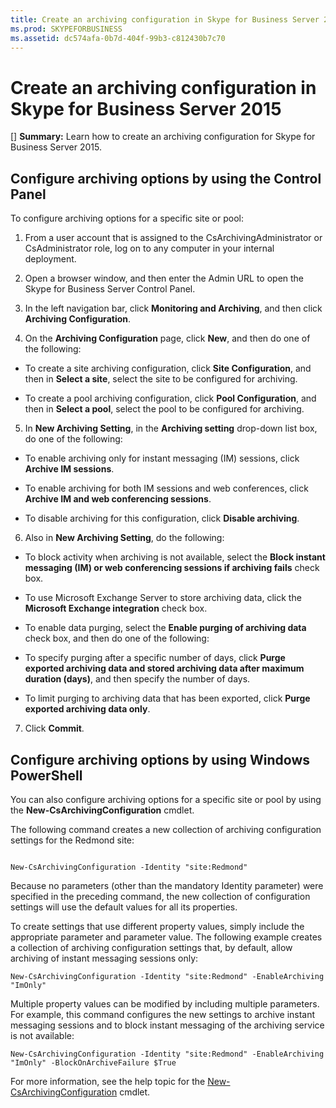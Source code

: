 ```yaml
---
title: Create an archiving configuration in Skype for Business Server 2015
ms.prod: SKYPEFORBUSINESS
ms.assetid: dc574afa-0b7d-404f-99b3-c812430b7c70
---
```



# Create an archiving configuration in Skype for Business Server 2015
[] **Summary:** Learn how to create an archiving configuration for Skype for Business Server 2015.
## Configure archiving options by using the Control Panel

To configure archiving options for a specific site or pool: 
  
    
    

1. From a user account that is assigned to the CsArchivingAdministrator or CsAdministrator role, log on to any computer in your internal deployment. 
    
  
2. Open a browser window, and then enter the Admin URL to open the Skype for Business Server Control Panel. 
    
  
3. In the left navigation bar, click **Monitoring and Archiving**, and then click **Archiving Configuration**.
    
  
4. On the **Archiving Configuration** page, click **New**, and then do one of the following: 
    
  - To create a site archiving configuration, click **Site Configuration**, and then in **Select a site**, select the site to be configured for archiving.
    
  
  - To create a pool archiving configuration, click **Pool Configuration**, and then in **Select a pool**, select the pool to be configured for archiving.
    
  
5. In **New Archiving Setting**, in the **Archiving setting** drop-down list box, do one of the following:
    
  - To enable archiving only for instant messaging (IM) sessions, click **Archive IM sessions**.
    
  
  - To enable archiving for both IM sessions and web conferences, click **Archive IM and web conferencing sessions**.
    
  
  - To disable archiving for this configuration, click **Disable archiving**.
    
  
6. Also in **New Archiving Setting**, do the following:
    
  - To block activity when archiving is not available, select the **Block instant messaging (IM) or web conferencing sessions if archiving fails** check box.
    
  
  - To use Microsoft Exchange Server to store archiving data, click the **Microsoft Exchange integration** check box.
    
  
  - To enable data purging, select the **Enable purging of archiving data** check box, and then do one of the following:
    
  - To specify purging after a specific number of days, click **Purge exported archiving data and stored archiving data after maximum duration (days)**, and then specify the number of days.
    
  
  - To limit purging to archiving data that has been exported, click **Purge exported archiving data only**.
    
  
7. Click **Commit**.
    
  

## Configure archiving options by using Windows PowerShell

You can also configure archiving options for a specific site or pool by using the **New-CsArchivingConfiguration** cmdlet.
  
    
    
The following command creates a new collection of archiving configuration settings for the Redmond site:
  
    
    



```

New-CsArchivingConfiguration -Identity "site:Redmond"
```

Because no parameters (other than the mandatory Identity parameter) were specified in the preceding command, the new collection of configuration settings will use the default values for all its properties. 
  
    
    

  
    
    
To create settings that use different property values, simply include the appropriate parameter and parameter value. The following example creates a collection of archiving configuration settings that, by default, allow archiving of instant messaging sessions only:
  
    
    



```
New-CsArchivingConfiguration -Identity "site:Redmond" -EnableArchiving "ImOnly"
```


  
    
    
Multiple property values can be modified by including multiple parameters. For example, this command configures the new settings to archive instant messaging sessions and to block instant messaging of the archiving service is not available:
  
    
    



```
New-CsArchivingConfiguration -Identity "site:Redmond" -EnableArchiving "ImOnly" -BlockOnArchiveFailure $True
```

For more information, see the help topic for the  [New-CsArchivingConfiguration](new-csarchivingconfiguration.md) cmdlet.
  
    
    

